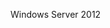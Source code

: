 <Token xmlns:xlink="http://www.w3.org/1999/xlink">Windows Server 2012</Token>

<!--HONumber=May16_HO2-->


